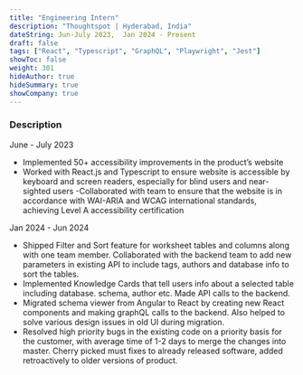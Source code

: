 ```yaml
---
title: "Engineering Intern"
description: "Thoughtspot | Hyderabad, India"
dateString: Jun-July 2023,  Jan 2024 - Present
draft: false
tags: ["React", "Typescript", "GraphQL", "Playwright", "Jest"]
showToc: false
weight: 301
hideAuthor: true
hideSummary: true
showCompany: true
--- 
```


### Description

June - July 2023

- Implemented 50+ accessibility improvements in the product’s website
- Worked with React.js and Typescript to ensure website is accessible by keyboard and screen readers, especially for blind users and near-sighted users
-Collaborated with team to ensure that the website is in accordance with WAI-ARIA and WCAG international standards, achieving Level A accessibility certification

Jan 2024 - Jun 2024

- Shipped Filter and Sort feature for worksheet tables and columns along with one team member. Collaborated with the backend team to add new parameters in existing API to include tags, authors and database info to sort the tables.
- Implemented Knowledge Cards that tell users info about a selected table including database. schema, author etc. Made API calls to the backend.
- Migrated schema viewer from Angular to React by creating new React components and making graphQL calls to the backend. Also helped to solve various design issues in old UI during migration.
- Resolved high priority bugs in the existing code on a priority basis for the customer, with average time of 1-2 days to merge the changes into master. Cherry picked must fixes to already released software, added retroactively to older versions of product.